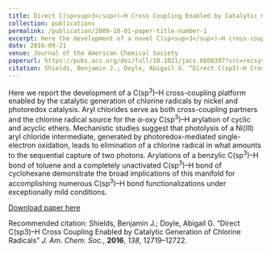 ```yaml
---
title: Direct C(sp<sup>3</sup>)–H Cross Coupling Enabled by Catalytic Generation of Chlorine Radicals
collection: publications
permalink: /publication/2009-10-01-paper-title-number-1
excerpt: Here the development of a novel C(sp<sup>3</sup>)–H cross-coupling platform enabled by the catalytic generation of chlorine radicals by nickel and photoredox catalysis is reported. This work has led to the a large body of new literature. Highlighted in an ACS Select Virtual Issue.  One of the most read articles in August and September.
date: 2016-09-21
venue: Journal of the American Chemical Society
paperurl: https://pubs.acs.org/doi/full/10.1021/jacs.6b08397?src=recsys
citation: Shields, Benjamin J.; Doyle, Abigail G. “Direct C(sp3)–H Cross Coupling Enabled by Catalytic Generation of Chlorine Radicals” J. Am. Chem. Soc., 2016, 138, 12719–12722. 
---
```

Here we report the development of a C(sp<sup>3</sup>)–H cross-coupling platform enabled by the catalytic generation of chlorine radicals by nickel and photoredox catalysis. Aryl chlorides serve as both cross-coupling partners and the chlorine radical source for the α-oxy C(sp<sup>3</sup>)–H arylation of cyclic and acyclic ethers. Mechanistic studies suggest that photolysis of a Ni(III) aryl chloride intermediate, generated by photoredox-mediated single-electron oxidation, leads to elimination of a chlorine radical in what amounts to the sequential capture of two photons. Arylations of a benzylic C(sp<sup>3</sup>)–H bond of toluene and a completely unactivated C(sp<sup>3</sup>)–H bond of cyclohexane demonstrate the broad implications of this manifold for accomplishing numerous C(sp<sup>3</sup>)–H bond functionalizations under exceptionally mild conditions.

[Download paper here](http://academicpages.github.io/files/paper1.pdf)

Recommended citation: Shields, Benjamin J.; Doyle, Abigail G. “Direct C(sp3)–H Cross Coupling Enabled by Catalytic Generation of Chlorine Radicals” *J. Am. Chem. Soc.*, **2016**, *138*, 12719–12722. 
